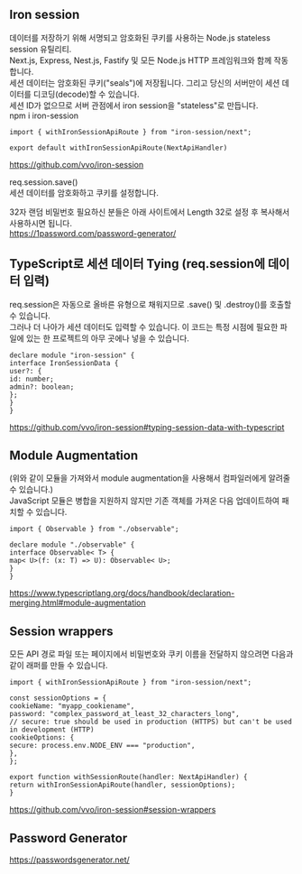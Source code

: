 ## Iron session
데이터를 저장하기 위해 서명되고 암호화된 쿠키를 사용하는 Node.js stateless session 유틸리티.   
Next.js, Express, Nest.js, Fastify 및 모든 Node.js HTTP 프레임워크와 함께 작동합니다.    
세션 데이터는 암호화된 쿠키("seals")에 저장됩니다. 그리고 당신의 서버만이 세션 데이터를 디코딩(decode)할 수 있습니다.    
세션 ID가 없으므로 서버 관점에서 iron session을 "stateless"로 만듭니다.   
npm i iron-session
```
import { withIronSessionApiRoute } from "iron-session/next";

export default withIronSessionApiRoute(NextApiHandler)
```
https://github.com/vvo/iron-session   

req.session.save()   
세션 데이터를 암호화하고 쿠키를 설정합니다.   

32자 랜덤 비밀번호 필요하신 분들은 아래 사이트에서 Length 32로 설정 후 복사해서 사용하시면 됩니다.   
https://1password.com/password-generator/   

## TypeScript로 세션 데이터 Tying (req.session에 데이터 입력)
req.session은 자동으로 올바른 유형으로 채워지므로 .save() 및 .destroy()를 호출할 수 있습니다.   
그러나 더 나아가 세션 데이터도 입력할 수 있습니다. 이 코드는 특정 시점에 필요한 파일에 있는 한 프로젝트의 아무 곳에나 넣을 수 있습니다.   
```
declare module "iron-session" {
interface IronSessionData {
user?: {
id: number;
admin?: boolean;
};
}
}
```
https://github.com/vvo/iron-session#typing-session-data-with-typescript

## Module Augmentation
(위와 같이 모듈을 가져와서 module augmentation을 사용해서 컴파일러에게 알려줄 수 있습니다.)   
JavaScript 모듈은 병합을 지원하지 않지만 기존 객체를 가져온 다음 업데이트하여 패치할 수 있습니다.   
```
import { Observable } from "./observable";

declare module "./observable" {
interface Observable< T> {
map< U>(f: (x: T) => U): Observable< U>;
}
}
```
https://www.typescriptlang.org/docs/handbook/declaration-merging.html#module-augmentation

## Session wrappers
모든 API 경로 파일 또는 페이지에서 비밀번호와 쿠키 이름을 전달하지 않으려면 다음과 같이 래퍼를 만들 수 있습니다.   
```
import { withIronSessionApiRoute } from "iron-session/next";

const sessionOptions = {
cookieName: "myapp_cookiename",
password: "complex_password_at_least_32_characters_long",
// secure: true should be used in production (HTTPS) but can't be used in development (HTTP)
cookieOptions: {
secure: process.env.NODE_ENV === "production",
},
};

export function withSessionRoute(handler: NextApiHandler) {
return withIronSessionApiRoute(handler, sessionOptions);
}
```
https://github.com/vvo/iron-session#session-wrappers

## Password Generator   
https://passwordsgenerator.net/
